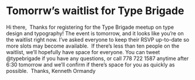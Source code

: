 # Tomorrw’s waitlist for Type Brigade

Hi there,  Thanks for registering for the Type Brigade meetup on type design and typography! The event is tomorrow, and it looks like you’re on the waitlist right now. I’ve asked everyone to keep their RSVP up-to-date so more slots may become available.  If there’s less than ten people on the waitlist, we’ll hopefully have space for everyone. You can tweet @typebrigade if you have any questions, or call 778 722 1587 anytime after 6:30 tomorrow and we’ll confirm if there’s space for you as quickly as possible.  Thanks, Kenneth Ormandy